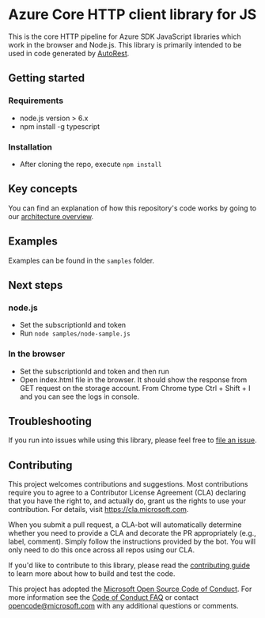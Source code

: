 # Azure Core HTTP client library for JS

This is the core HTTP pipeline for Azure SDK JavaScript libraries which work in the browser and Node.js. This library is primarily intended to be used in code generated by [AutoRest](https://github.com/Azure/Autorest).

## Getting started

### Requirements

- node.js version > 6.x
- npm install -g typescript

### Installation

- After cloning the repo, execute `npm install`

## Key concepts

You can find an explanation of how this repository's code works by going to our [architecture overview](https://github.com/Azure/azure-sdk-for-js/blob/master/sdk/core/core-http/docs/architectureOverview.md).

## Examples

Examples can be found in the `samples` folder.

## Next steps

### node.js

- Set the subscriptionId and token
- Run `node samples/node-sample.js`

### In the browser

- Set the subscriptionId and token and then run
- Open index.html file in the browser. It should show the response from GET request on the storage account. From Chrome type Ctrl + Shift + I and you can see the logs in console.

## Troubleshooting

If you run into issues while using this library, please feel free to [file an issue](https://github.com/Azure/azure-sdk-for-js/issues/new).

## Contributing

This project welcomes contributions and suggestions. Most contributions require you to agree to a
Contributor License Agreement (CLA) declaring that you have the right to, and actually do, grant us
the rights to use your contribution. For details, visit https://cla.microsoft.com.

When you submit a pull request, a CLA-bot will automatically determine whether you need to provide
a CLA and decorate the PR appropriately (e.g., label, comment). Simply follow the instructions
provided by the bot. You will only need to do this once across all repos using our CLA.

If you'd like to contribute to this library, please read the [contributing guide](../../../CONTRIBUTING.md) to learn more about how to build and test the code.

This project has adopted the [Microsoft Open Source Code of Conduct](https://opensource.microsoft.com/codeofconduct/).
For more information see the [Code of Conduct FAQ](https://opensource.microsoft.com/codeofconduct/faq/) or
contact [opencode@microsoft.com](mailto:opencode@microsoft.com) with any additional questions or comments.
